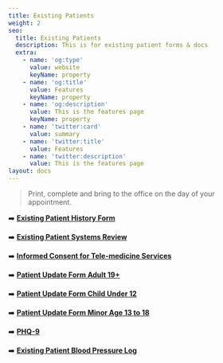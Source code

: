 ```yaml
---
title: Existing Patients
weight: 2
seo:
  title: Existing Patients
  description: This is for existing patient forms & docs
  extra:
    - name: 'og:type'
      value: website
      keyName: property
    - name: 'og:title'
      value: Features
      keyName: property
    - name: 'og:description'
      value: This is the features page
      keyName: property
    - name: 'twitter:card'
      value: summary
    - name: 'twitter:title'
      value: Features
    - name: 'twitter:description'
      value: This is the features page
layout: docs
---
```

> Print, complete and bring to the office on the day of your appointment.

➡️ [**Existing Patient History Form**](https://www.dropbox.com/s/d3d5s2ovbitn2sn/Exising%20Patient%20History%20Form.pdf?dl=0)

➡️ [**Existing Patient Systems Review**](https://www.dropbox.com/s/75kke0zqt17l1qs/Existing%20Patient%20Systems%20Review.pdf?dl=0)

➡️ [**Informed Consent for Tele-medicine Services**](https://www.dropbox.com/s/mmf47ogm0z8fihx/Informed%20Consent%20for%20Telemedicine%20Services.pdf?dl=0)

➡️ [**Patient Update Form Adult 19+**](https://www.dropbox.com/s/5q7hjdzpkmfbdoa/PATIENT%20UPDATE%20FORM%20Adult%2019%2B.pdf?dl=0)

➡️ [**Patient Update Form Child Under 12**](https://www.dropbox.com/s/hmtmvgf0j7pk6jh/PATIENT%20UPDATE%20FORM%20Child%20under%2012.pdf?dl=0)

➡️ [**Patient Update Form Minor Age 13 to 18**](https://www.dropbox.com/s/0wpzglbwrr9wtme/PATIENT%20UPDATE%20FORM%20Minor%20age%2013%20to%2018.pdf?dl=0)

➡️ [**PHQ-9**](https://www.dropbox.com/s/rcr6irclq1e2ceo/PHQ-9.pdf?dl=0)

➡️ [**Existing Patient Blood Pressure Log**](https://www.dropbox.com/s/3xhqnd89zpylsia/EXISTING%20Patient%20BP%20Log.pdf?dl=0)

